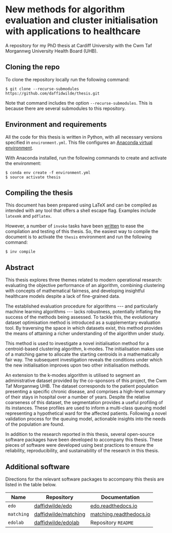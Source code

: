 # New methods for algorithm evaluation and cluster initialisation with applications to healthcare

A repository for my PhD thesis at Cardiff University with the Cwm Taf Morgannwg
University Health Board (UHB).

## Cloning the repo

To clone the repository locally run the following command:

```
$ git clone --recurse-submodules https://github.com/daffidwilde/thesis.git
```

Note that command includes the option `--recurse-submodules`. This is because
there are several submodules to this repository.

## Environment and requirements

All the code for this thesis is written in Python, with all necessary versions
specified in `environment.yml`. This file configures an
[Anaconda virtual environment][envs].


With Anaconda installed, run the following commands to create and activate the
environment:

```
$ conda env create -f environment.yml
$ source activate thesis
```

## Compiling the thesis

This document has been prepared using LaTeX and can be compiled as intended
with any tool that offers a shell escape flag. Examples include `latexmk` and
`pdflatex`.

However, a number of `invoke` tasks have been [written](tasks.py) to ease the
compilation and testing of this thesis. So, the easiest way to compile the
document is to activate the `thesis` environment and run the following command:

```
$ inv compile
```

## Abstract

This thesis explores three themes related to modern operational research:
evaluating the objective performance of an algorithm, combining clustering with
concepts of mathematical fairness, and developing insightful healthcare models
despite a lack of fine-grained data.

The established evaluation procedure for algorithms --- and particularly machine
learning algorithms --- lacks robustness, potentially inflating the success of
the methods being assessed. To tackle this, the evolutionary dataset
optimisation method is introduced as a supplementary evaluation tool. By
traversing the space in which datasets exist, this method provides the means of
attaining a richer understanding of the algorithm under study.

This method is used to investigate a novel initialisation method for a
centroid-based clustering algorithm, k-modes. The initialisation makes use of a
matching game to allocate the starting centroids in a mathematically fair way.
The subsequent investigation reveals the conditions under which the new
initialisation improves upon two other initialisation methods.

An extension to the k-modes algorithm is utilised to segment an administrative
dataset provided by the co-sponsors of this project, the Cwm Taf Morgannwg UHB.
The dataset corresponds to the patient population presenting a specific chronic
disease, and comprises a high-level summary of their stays in hospital over a
number of years. Despite the relative coarseness of this dataset, the
segmentation provides a useful profiling of its instances. These profiles are
used to inform a multi-class queuing model representing a hypothetical ward for
the affected patients. Following a novel validation process for the queuing
model, actionable insights into the needs of the population are found.

In addition to the research reported in this thesis, several open-source
software packages have been developed to accompany this thesis. These pieces of
software were developed using best practices to ensure the reliability,
reproducibility, and sustainability of the research in this thesis.


## Additional software

Directions for the relevant software packages to accompany this thesis are
listed in the table below.

| Name       | Repository             | Documentation                     |
|------------|------------------------|-----------------------------------|
| `edo`      | [daffidwilde/edo]      | [edo.readthedocs.io][e-docs]      |
| `matching` | [daffidwilde/matching] | [matching.readthedocs.io][m-docs] |
| `edolab`   | [daffidwilde/edolab]   | Repository `README`               |

[envs]: https://docs.conda.io/projects/conda/en/latest/user-guide/tasks/manage-environments.html
[daffidwilde/edo]: https://github.com/daffidwilde/edo
[e-docs]: https://edo.readthedocs.io
[daffidwilde/matching]: https://github.com/daffidwilde/matching
[m-docs]: https://matching.readthedocs.io
[daffidwilde/edolab]: https://github.com/daffidwilde/edolab
